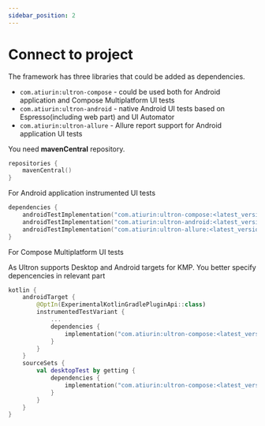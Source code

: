 ```yaml
---
sidebar_position: 2
---
```


# Connect to project

The framework has three libraries that could be added as dependencies.

- `com.atiurin:ultron-compose` - could be used both for Android application and Compose Multiplatform UI tests
- `com.atiurin:ultron-android` - native Android UI tests based on Espresso(including web part) and UI Automator
- `com.atiurin:ultron-allure` - Allure report support for Android application UI tests 

You need **mavenCentral** repository.

```kotlin
repositories {
    mavenCentral()
}
```

For Android application instrumented UI tests
```kotlin
dependencies {
    androidTestImplementation("com.atiurin:ultron-compose:<latest_version>")
    androidTestImplementation("com.atiurin:ultron-android:<latest_version>")
    androidTestImplementation("com.atiurin:ultron-allure:<latest_version>")
}
```

For Compose Multiplatform UI tests

As Ultron supports Desktop and Android targets for KMP. You better specify depencencies in relevant part
```kotlin
kotlin {
    androidTarget {
        @OptIn(ExperimentalKotlinGradlePluginApi::class)
        instrumentedTestVariant {
            ...
            dependencies {
                implementation("com.atiurin:ultron-compose:<latest_version>")
            }
        }
    }
    sourceSets {
        val desktopTest by getting {
            dependencies {
                implementation("com.atiurin:ultron-compose:<latest_version>")
            }
        }
    }
}
```